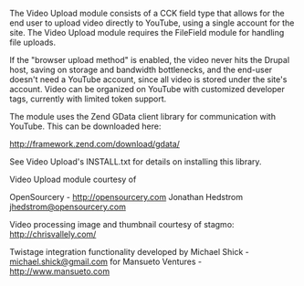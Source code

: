 The Video Upload module consists of a CCK field type that allows for
the end user to upload video directly to YouTube, using a single
account for the site. The Video Upload module requires the FileField
module for handling file uploads.

If the "browser upload method" is enabled, the video never hits the
Drupal host, saving on storage and bandwidth bottlenecks, and the
end-user doesn't need a YouTube account, since all video is stored
under the site's account. Video can be organized on YouTube with
customized developer tags, currently with limited token support.

The module uses the Zend GData client library for communication with
YouTube. This can be downloaded here:

  http://framework.zend.com/download/gdata/

See Video Upload's INSTALL.txt for details on installing this library.

Video Upload module courtesy of

OpenSourcery  - http://opensourcery.com
  Jonathan Hedstrom <jhedstrom@opensourcery.com>

Video processing image and thumbnail courtesy of stagmo: http://chrisvallely.com/

Twistage integration functionality developed by Michael Shick - <michael.shick@gmail.com>
for Mansueto Ventures - http://www.mansueto.com
